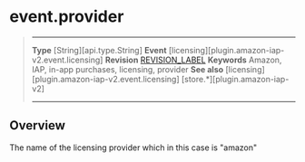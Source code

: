 # event.provider

> --------------------- ------------------------------------------------------------------------------------------
> __Type__              [String][api.type.String]
> __Event__             [licensing][plugin.amazon-iap-v2.event.licensing]
> __Revision__          [REVISION_LABEL](REVISION_URL)
> __Keywords__          Amazon, IAP, in-app purchases, licensing, provider
> __See also__			[licensing][plugin.amazon-iap-v2.event.licensing]
>						[store.*][plugin.amazon-iap-v2]
> --------------------- ------------------------------------------------------------------------------------------

## Overview


The name of the licensing provider which in this case is "amazon"
